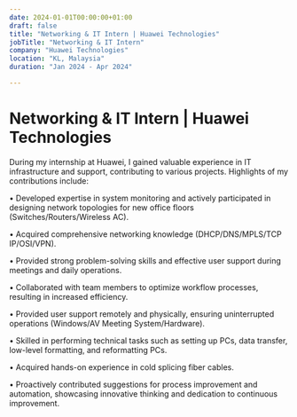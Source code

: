 ```yaml
---
date: 2024-01-01T00:00:00+01:00
draft: false
title: "Networking & IT Intern | Huawei Technologies"
jobTitle: "Networking & IT Intern"
company: "Huawei Technologies"
location: "KL, Malaysia"
duration: "Jan 2024 - Apr 2024"

---
```

# Networking & IT Intern | Huawei Technologies
During my internship at Huawei, I gained valuable experience in IT infrastructure and support, contributing to various projects. Highlights of my contributions include:

•	Developed expertise in system monitoring and actively participated in designing network topologies for new office floors (Switches/Routers/Wireless AC).

•	Acquired comprehensive networking knowledge (DHCP/DNS/MPLS/TCP IP/OSI/VPN).

•	Provided strong problem-solving skills and effective user support during meetings and daily operations.

•	Collaborated with team members to optimize workflow processes, resulting in increased efficiency.

•	Provided user support remotely and physically, ensuring uninterrupted operations (Windows/AV Meeting System/Hardware).

•	Skilled in performing technical tasks such as setting up PCs, data transfer, low-level formatting, and reformatting PCs.

•	Acquired hands-on experience in cold splicing fiber cables.

•	Proactively contributed suggestions for process improvement and automation, showcasing innovative thinking and dedication to continuous improvement.